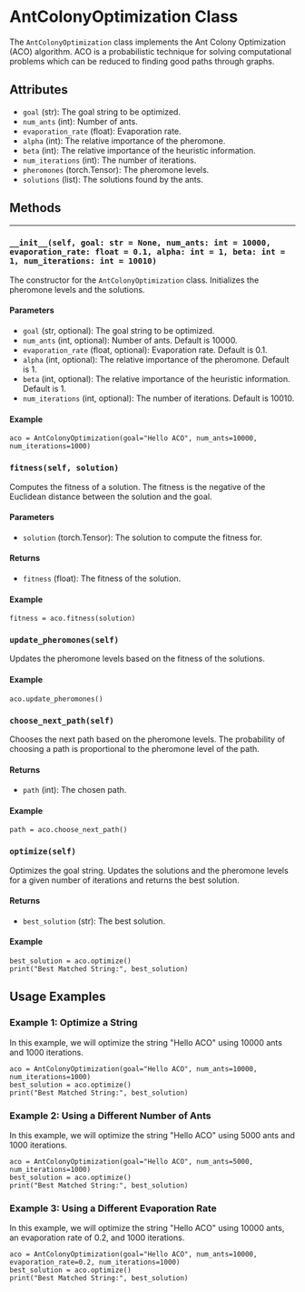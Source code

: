 # AntColonyOptimization Class

The `AntColonyOptimization` class implements the Ant Colony Optimization (ACO) algorithm. ACO is a probabilistic technique for solving computational problems which can be reduced to finding good paths through graphs.

## Attributes

-   `goal` (str): The goal string to be optimized.
-   `num_ants` (int): Number of ants.
-   `evaporation_rate` (float): Evaporation rate.
-   `alpha` (int): The relative importance of the pheromone.
-   `beta` (int): The relative importance of the heuristic information.
-   `num_iterations` (int): The number of iterations.
-   `pheromones` (torch.Tensor): The pheromone levels.
-   `solutions` (list): The solutions found by the ants.

## Methods
-------

### `__init__(self, goal: str = None, num_ants: int = 10000, evaporation_rate: float = 0.1, alpha: int = 1, beta: int = 1, num_iterations: int = 10010)`

The constructor for the `AntColonyOptimization` class. Initializes the pheromone levels and the solutions.

#### Parameters

-   `goal` (str, optional): The goal string to be optimized.
-   `num_ants` (int, optional): Number of ants. Default is 10000.
-   `evaporation_rate` (float, optional): Evaporation rate. Default is 0.1.
-   `alpha` (int, optional): The relative importance of the pheromone. Default is 1.
-   `beta` (int, optional): The relative importance of the heuristic information. Default is 1.
-   `num_iterations` (int, optional): The number of iterations. Default is 10010.

#### Example

```
aco = AntColonyOptimization(goal="Hello ACO", num_ants=10000, num_iterations=1000)
```


### `fitness(self, solution)`

Computes the fitness of a solution. The fitness is the negative of the Euclidean distance between the solution and the goal.

#### Parameters

-   `solution` (torch.Tensor): The solution to compute the fitness for.

#### Returns

-   `fitness` (float): The fitness of the solution.

#### Example

```
fitness = aco.fitness(solution)
```


### `update_pheromones(self)`

Updates the pheromone levels based on the fitness of the solutions.

#### Example

```
aco.update_pheromones()
```


### `choose_next_path(self)`

Chooses the next path based on the pheromone levels. The probability of choosing a path is proportional to the pheromone level of the path.

#### Returns

-   `path` (int): The chosen path.

#### Example

```
path = aco.choose_next_path()
```


### `optimize(self)`

Optimizes the goal string. Updates the solutions and the pheromone levels for a given number of iterations and returns the best solution.

#### Returns

-   `best_solution` (str): The best solution.

#### Example

```
best_solution = aco.optimize()
print("Best Matched String:", best_solution)
```


Usage Examples
--------------

### Example 1: Optimize a String

In this example, we will optimize the string "Hello ACO" using 10000 ants and 1000 iterations.

```
aco = AntColonyOptimization(goal="Hello ACO", num_ants=10000, num_iterations=1000)
best_solution = aco.optimize()
print("Best Matched String:", best_solution)
```


### Example 2: Using a Different Number of Ants

In this example, we will optimize the string "Hello ACO" using 5000 ants and 1000 iterations.

```
aco = AntColonyOptimization(goal="Hello ACO", num_ants=5000, num_iterations=1000)
best_solution = aco.optimize()
print("Best Matched String:", best_solution)
```


### Example 3: Using a Different Evaporation Rate

In this example, we will optimize the string "Hello ACO" using 10000 ants, an evaporation rate of 0.2, and 1000 iterations.

```
aco = AntColonyOptimization(goal="Hello ACO", num_ants=10000, evaporation_rate=0.2, num_iterations=1000)
best_solution = aco.optimize()
print("Best Matched String:", best_solution)
```
